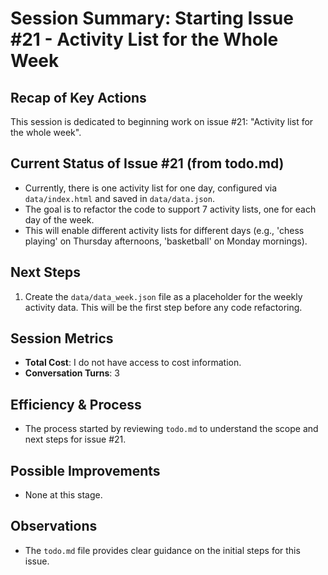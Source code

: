 # Session Summary: Starting Issue #21 - Activity List for the Whole Week

## Recap of Key Actions
This session is dedicated to beginning work on issue #21: "Activity list for the whole week".

## Current Status of Issue #21 (from todo.md)
- Currently, there is one activity list for one day, configured via `data/index.html` and saved in `data/data.json`.
- The goal is to refactor the code to support 7 activity lists, one for each day of the week.
- This will enable different activity lists for different days (e.g., 'chess playing' on Thursday afternoons, 'basketball' on Monday mornings).

## Next Steps
1.  Create the `data/data_week.json` file as a placeholder for the weekly activity data. This will be the first step before any code refactoring.

## Session Metrics
- **Total Cost**: I do not have access to cost information.
- **Conversation Turns**: 3

## Efficiency & Process
- The process started by reviewing `todo.md` to understand the scope and next steps for issue #21.

## Possible Improvements
- None at this stage.

## Observations
- The `todo.md` file provides clear guidance on the initial steps for this issue.
